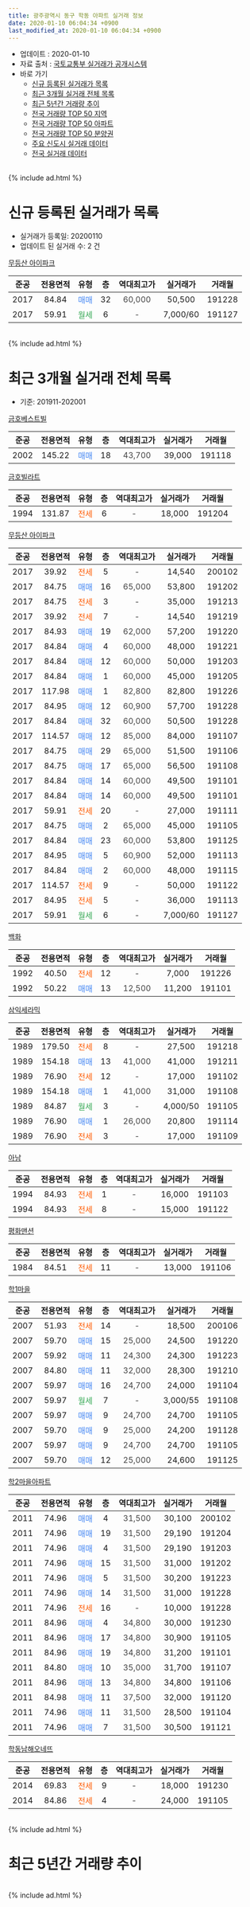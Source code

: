 ```yaml
---
title: 광주광역시 동구 학동 아파트 실거래 정보
date: 2020-01-10 06:04:34 +0900
last_modified_at: 2020-01-10 06:04:34 +0900
---
```


* 업데이트 : 2020-01-10
* 자료 출처 : [국토교통부 실거래가 공개시스템](http://rt.molit.go.kr)
* 바로 가기
    * [신규 등록된 실거래가 목록](#신규-등록된-실거래가-목록)
    * [최근 3개월 실거래 전체 목록](#최근-3개월-실거래-전체-목록)
    * [최근 5년간 거래량 추이](#최근-5년간-거래량-추이)
    * [전국 거래량 TOP 50 지역](https://inasie.github.io/apt-trade-info/최근-3개월-전국에서-가장-거래가-많이-발생한-지역)
    * [전국 거래량 TOP 50 아파트](https://inasie.github.io/apt-trade-info/최근-3개월-전국에서-가장-거래가-많이-발생한-아파트)
    * [전국 거래량 TOP 50 분양권](https://inasie.github.io/apt-trade-info/최근-3개월-전국에서-가장-거래가-많이-발생한-분양권)
    * [주요 신도시 실거래 데이터](https://inasie.github.io/apt-trade-info/주요-신도시)
    * [전국 실거래 데이터](https://inasie.github.io/apt-trade-info/전국)
<br>
{% include ad.html %}
<br>

# 신규 등록된 실거래가 목록
* 실거래가 등록일: 20200110
* 업데이트 된 실거래 수: 2 건


[무등산 아이파크](https://search.naver.com/search.naver?query=%EA%B4%91%EC%A3%BC%EA%B4%91%EC%97%AD%EC%8B%9C+%EB%8F%99%EA%B5%AC+%ED%95%99%EB%8F%99+%EB%AC%B4%EB%93%B1%EC%82%B0+%EC%95%84%EC%9D%B4%ED%8C%8C%ED%81%AC)

|준공|전용면적|유형|층|역대최고가|실거래가|거래월|
|:---:|:---:|:---:|:---:|:---:|:---:|:---:|
|2017|84.84|<span style="color:#4285f3">매매</span>|32|<span style="color:#444444">60,000</span>|50,500|191228|
|2017|59.91|<span style="color:#34a853">월세</span>|6|<span style="color:#444444">-</span>|7,000/60|191127|


<br>
{% include ad.html %}
<br>

# 최근 3개월 실거래 전체 목록
* 기준: 201911-202001


[금호베스트빌](https://search.naver.com/search.naver?query=%EA%B4%91%EC%A3%BC%EA%B4%91%EC%97%AD%EC%8B%9C+%EB%8F%99%EA%B5%AC+%ED%95%99%EB%8F%99+%EA%B8%88%ED%98%B8%EB%B2%A0%EC%8A%A4%ED%8A%B8%EB%B9%8C)

|준공|전용면적|유형|층|역대최고가|실거래가|거래월|
|:---:|:---:|:---:|:---:|:---:|:---:|:---:|
|2002|145.22|<span style="color:#4285f3">매매</span>|18|<span style="color:#444444">43,700</span>|39,000|191118|

[금호빌라트](https://search.naver.com/search.naver?query=%EA%B4%91%EC%A3%BC%EA%B4%91%EC%97%AD%EC%8B%9C+%EB%8F%99%EA%B5%AC+%ED%95%99%EB%8F%99+%EA%B8%88%ED%98%B8%EB%B9%8C%EB%9D%BC%ED%8A%B8)

|준공|전용면적|유형|층|역대최고가|실거래가|거래월|
|:---:|:---:|:---:|:---:|:---:|:---:|:---:|
|1994|131.87|<span style="color:#ff5a00">전세</span>|6|<span style="color:#444444">-</span>|18,000|191204|

[무등산 아이파크](https://search.naver.com/search.naver?query=%EA%B4%91%EC%A3%BC%EA%B4%91%EC%97%AD%EC%8B%9C+%EB%8F%99%EA%B5%AC+%ED%95%99%EB%8F%99+%EB%AC%B4%EB%93%B1%EC%82%B0+%EC%95%84%EC%9D%B4%ED%8C%8C%ED%81%AC)

|준공|전용면적|유형|층|역대최고가|실거래가|거래월|
|:---:|:---:|:---:|:---:|:---:|:---:|:---:|
|2017|39.92|<span style="color:#ff5a00">전세</span>|5|<span style="color:#444444">-</span>|14,540|200102|
|2017|84.75|<span style="color:#4285f3">매매</span>|16|<span style="color:#444444">65,000</span>|53,800|191202|
|2017|84.75|<span style="color:#ff5a00">전세</span>|3|<span style="color:#444444">-</span>|35,000|191213|
|2017|39.92|<span style="color:#ff5a00">전세</span>|7|<span style="color:#444444">-</span>|14,540|191219|
|2017|84.93|<span style="color:#4285f3">매매</span>|19|<span style="color:#444444">62,000</span>|57,200|191220|
|2017|84.84|<span style="color:#4285f3">매매</span>|4|<span style="color:#444444">60,000</span>|48,000|191221|
|2017|84.84|<span style="color:#4285f3">매매</span>|12|<span style="color:#444444">60,000</span>|50,000|191203|
|2017|84.84|<span style="color:#4285f3">매매</span>|1|<span style="color:#444444">60,000</span>|45,000|191205|
|2017|117.98|<span style="color:#4285f3">매매</span>|1|<span style="color:#444444">82,800</span>|82,800|191226|
|2017|84.95|<span style="color:#4285f3">매매</span>|12|<span style="color:#444444">60,900</span>|57,700|191228|
|2017|84.84|<span style="color:#4285f3">매매</span>|32|<span style="color:#444444">60,000</span>|50,500|191228|
|2017|114.57|<span style="color:#4285f3">매매</span>|12|<span style="color:#444444">85,000</span>|84,000|191107|
|2017|84.75|<span style="color:#4285f3">매매</span>|29|<span style="color:#444444">65,000</span>|51,500|191106|
|2017|84.75|<span style="color:#4285f3">매매</span>|17|<span style="color:#444444">65,000</span>|56,500|191108|
|2017|84.84|<span style="color:#4285f3">매매</span>|14|<span style="color:#444444">60,000</span>|49,500|191101|
|2017|84.84|<span style="color:#4285f3">매매</span>|14|<span style="color:#444444">60,000</span>|49,500|191101|
|2017|59.91|<span style="color:#ff5a00">전세</span>|20|<span style="color:#444444">-</span>|27,000|191111|
|2017|84.75|<span style="color:#4285f3">매매</span>|2|<span style="color:#444444">65,000</span>|45,000|191105|
|2017|84.84|<span style="color:#4285f3">매매</span>|23|<span style="color:#444444">60,000</span>|53,800|191125|
|2017|84.95|<span style="color:#4285f3">매매</span>|5|<span style="color:#444444">60,900</span>|52,000|191113|
|2017|84.84|<span style="color:#4285f3">매매</span>|2|<span style="color:#444444">60,000</span>|48,000|191115|
|2017|114.57|<span style="color:#ff5a00">전세</span>|9|<span style="color:#444444">-</span>|50,000|191122|
|2017|84.95|<span style="color:#ff5a00">전세</span>|5|<span style="color:#444444">-</span>|36,000|191113|
|2017|59.91|<span style="color:#34a853">월세</span>|6|<span style="color:#444444">-</span>|7,000/60|191127|

[백화](https://search.naver.com/search.naver?query=%EA%B4%91%EC%A3%BC%EA%B4%91%EC%97%AD%EC%8B%9C+%EB%8F%99%EA%B5%AC+%ED%95%99%EB%8F%99+%EB%B0%B1%ED%99%94)

|준공|전용면적|유형|층|역대최고가|실거래가|거래월|
|:---:|:---:|:---:|:---:|:---:|:---:|:---:|
|1992|40.50|<span style="color:#ff5a00">전세</span>|12|<span style="color:#444444">-</span>|7,000|191226|
|1992|50.22|<span style="color:#4285f3">매매</span>|13|<span style="color:#444444">12,500</span>|11,200|191101|

[삼익세라믹](https://search.naver.com/search.naver?query=%EA%B4%91%EC%A3%BC%EA%B4%91%EC%97%AD%EC%8B%9C+%EB%8F%99%EA%B5%AC+%ED%95%99%EB%8F%99+%EC%82%BC%EC%9D%B5%EC%84%B8%EB%9D%BC%EB%AF%B9)

|준공|전용면적|유형|층|역대최고가|실거래가|거래월|
|:---:|:---:|:---:|:---:|:---:|:---:|:---:|
|1989|179.50|<span style="color:#ff5a00">전세</span>|8|<span style="color:#444444">-</span>|27,500|191218|
|1989|154.18|<span style="color:#4285f3">매매</span>|13|<span style="color:#444444">41,000</span>|41,000|191211|
|1989|76.90|<span style="color:#ff5a00">전세</span>|12|<span style="color:#444444">-</span>|17,000|191102|
|1989|154.18|<span style="color:#4285f3">매매</span>|1|<span style="color:#444444">41,000</span>|31,000|191108|
|1989|84.87|<span style="color:#34a853">월세</span>|3|<span style="color:#444444">-</span>|4,000/50|191105|
|1989|76.90|<span style="color:#4285f3">매매</span>|1|<span style="color:#444444">26,000</span>|20,800|191114|
|1989|76.90|<span style="color:#ff5a00">전세</span>|3|<span style="color:#444444">-</span>|17,000|191109|

[아남](https://search.naver.com/search.naver?query=%EA%B4%91%EC%A3%BC%EA%B4%91%EC%97%AD%EC%8B%9C+%EB%8F%99%EA%B5%AC+%ED%95%99%EB%8F%99+%EC%95%84%EB%82%A8)

|준공|전용면적|유형|층|역대최고가|실거래가|거래월|
|:---:|:---:|:---:|:---:|:---:|:---:|:---:|
|1994|84.93|<span style="color:#ff5a00">전세</span>|1|<span style="color:#444444">-</span>|16,000|191103|
|1994|84.93|<span style="color:#ff5a00">전세</span>|8|<span style="color:#444444">-</span>|15,000|191122|

[평화맨션](https://search.naver.com/search.naver?query=%EA%B4%91%EC%A3%BC%EA%B4%91%EC%97%AD%EC%8B%9C+%EB%8F%99%EA%B5%AC+%ED%95%99%EB%8F%99+%ED%8F%89%ED%99%94%EB%A7%A8%EC%85%98)

|준공|전용면적|유형|층|역대최고가|실거래가|거래월|
|:---:|:---:|:---:|:---:|:---:|:---:|:---:|
|1984|84.51|<span style="color:#ff5a00">전세</span>|11|<span style="color:#444444">-</span>|13,000|191106|

[학1마을](https://search.naver.com/search.naver?query=%EA%B4%91%EC%A3%BC%EA%B4%91%EC%97%AD%EC%8B%9C+%EB%8F%99%EA%B5%AC+%ED%95%99%EB%8F%99+%ED%95%991%EB%A7%88%EC%9D%84)

|준공|전용면적|유형|층|역대최고가|실거래가|거래월|
|:---:|:---:|:---:|:---:|:---:|:---:|:---:|
|2007|51.93|<span style="color:#ff5a00">전세</span>|14|<span style="color:#444444">-</span>|18,500|200106|
|2007|59.70|<span style="color:#4285f3">매매</span>|15|<span style="color:#444444">25,000</span>|24,500|191220|
|2007|59.92|<span style="color:#4285f3">매매</span>|11|<span style="color:#444444">24,300</span>|24,300|191223|
|2007|84.80|<span style="color:#4285f3">매매</span>|11|<span style="color:#444444">32,000</span>|28,300|191210|
|2007|59.97|<span style="color:#4285f3">매매</span>|16|<span style="color:#444444">24,700</span>|24,000|191104|
|2007|59.97|<span style="color:#34a853">월세</span>|7|<span style="color:#444444">-</span>|3,000/55|191108|
|2007|59.97|<span style="color:#4285f3">매매</span>|9|<span style="color:#444444">24,700</span>|24,700|191105|
|2007|59.70|<span style="color:#4285f3">매매</span>|9|<span style="color:#444444">25,000</span>|24,200|191128|
|2007|59.97|<span style="color:#4285f3">매매</span>|9|<span style="color:#444444">24,700</span>|24,700|191105|
|2007|59.70|<span style="color:#4285f3">매매</span>|12|<span style="color:#444444">25,000</span>|24,600|191125|


<script async src="//pagead2.googlesyndication.com/pagead/js/adsbygoogle.js"></script>
<!-- 기본 -->
<ins class="adsbygoogle"
     style="display:block"
     data-ad-client="ca-pub-2446590836940007"
     data-ad-slot="1659523306"
     data-ad-format="auto"
     data-full-width-responsive="true"></ins>
<script>
(adsbygoogle = window.adsbygoogle || []).push({});
</script>


[학2마을아파트](https://search.naver.com/search.naver?query=%EA%B4%91%EC%A3%BC%EA%B4%91%EC%97%AD%EC%8B%9C+%EB%8F%99%EA%B5%AC+%ED%95%99%EB%8F%99+%ED%95%992%EB%A7%88%EC%9D%84%EC%95%84%ED%8C%8C%ED%8A%B8)

|준공|전용면적|유형|층|역대최고가|실거래가|거래월|
|:---:|:---:|:---:|:---:|:---:|:---:|:---:|
|2011|74.96|<span style="color:#4285f3">매매</span>|4|<span style="color:#444444">31,500</span>|30,100|200102|
|2011|74.96|<span style="color:#4285f3">매매</span>|19|<span style="color:#444444">31,500</span>|29,190|191204|
|2011|74.96|<span style="color:#4285f3">매매</span>|4|<span style="color:#444444">31,500</span>|29,190|191203|
|2011|74.96|<span style="color:#4285f3">매매</span>|15|<span style="color:#444444">31,500</span>|31,000|191202|
|2011|74.96|<span style="color:#4285f3">매매</span>|5|<span style="color:#444444">31,500</span>|30,200|191223|
|2011|74.96|<span style="color:#4285f3">매매</span>|14|<span style="color:#444444">31,500</span>|31,000|191228|
|2011|74.96|<span style="color:#ff5a00">전세</span>|16|<span style="color:#444444">-</span>|10,000|191228|
|2011|84.96|<span style="color:#4285f3">매매</span>|4|<span style="color:#444444">34,800</span>|30,000|191230|
|2011|84.96|<span style="color:#4285f3">매매</span>|17|<span style="color:#444444">34,800</span>|30,900|191105|
|2011|84.96|<span style="color:#4285f3">매매</span>|19|<span style="color:#444444">34,800</span>|31,200|191101|
|2011|84.80|<span style="color:#4285f3">매매</span>|10|<span style="color:#444444">35,000</span>|31,700|191107|
|2011|84.96|<span style="color:#4285f3">매매</span>|13|<span style="color:#444444">34,800</span>|34,800|191106|
|2011|84.98|<span style="color:#4285f3">매매</span>|11|<span style="color:#444444">37,500</span>|32,000|191120|
|2011|74.96|<span style="color:#4285f3">매매</span>|11|<span style="color:#444444">31,500</span>|28,500|191104|
|2011|74.96|<span style="color:#4285f3">매매</span>|7|<span style="color:#444444">31,500</span>|30,500|191121|

[학동남해오네뜨](https://search.naver.com/search.naver?query=%EA%B4%91%EC%A3%BC%EA%B4%91%EC%97%AD%EC%8B%9C+%EB%8F%99%EA%B5%AC+%ED%95%99%EB%8F%99+%ED%95%99%EB%8F%99%EB%82%A8%ED%95%B4%EC%98%A4%EB%84%A4%EB%9C%A8)

|준공|전용면적|유형|층|역대최고가|실거래가|거래월|
|:---:|:---:|:---:|:---:|:---:|:---:|:---:|
|2014|69.83|<span style="color:#ff5a00">전세</span>|9|<span style="color:#444444">-</span>|18,000|191230|
|2014|84.86|<span style="color:#ff5a00">전세</span>|4|<span style="color:#444444">-</span>|24,000|191105|


<br>
{% include ad.html %}
<br>

# 최근 5년간 거래량 추이


<div style="width:100%;">
    <canvas id="deal_progress" height="200"></canvas>
</div>

<script>
new Chart(document.getElementById("deal_progress"), {
    type: 'line',
    data: {
        labels: ['201501','201502','201503','201504','201505','201506','201507','201508','201509','201510','201511','201512','201601','201602','201603','201604','201605','201606','201607','201608','201609','201610','201611','201612','201701','201702','201703','201704','201705','201706','201707','201708','201709','201710','201711','201712','201801','201802','201803','201804','201805','201806','201807','201808','201809','201810','201811','201812','201901','201902','201903','201904','201905','201906','201907','201908','201909','201910','201911','201912','202001'],
        datasets: [{
            label: '매매',
            pointRadius: 1,
            data: [26, 17, 38, 17, 11, 16, 16, 10, 10, 26, 18, 9, 7, 12, 26, 14, 15, 17, 7, 13, 16, 21, 16, 17, 10, 24, 16, 17, 24, 22, 19, 17, 18, 15, 17, 11, 14, 18, 28, 17, 19, 30, 21, 28, 33, 33, 21, 14, 16, 13, 15, 16, 21, 25, 13, 29, 18, 23, 25, 18, 1],
            borderColor: "rgba(255, 201, 14, 1)",
            backgroundColor: "rgba(255, 201, 14, 0.5)",
            fill: false,
            lineTension: 0
        },{
            label: '전월세',
            pointRadius: 1,
            data: [10, 4, 13, 3, 3, 8, 4, 3, 2, 8, 6, 7, 10, 12, 7, 8, 5, 6, 6, 5, 4, 8, 18, 13, 47, 83, 53, 35, 29, 23, 10, 10, 6, 4, 4, 15, 10, 10, 8, 5, 5, 6, 13, 10, 10, 10, 16, 24, 52, 40, 37, 27, 22, 22, 21, 15, 12, 21, 12, 7, 2],
            borderColor: "rgba(0, 141, 185, 1)",
            backgroundColor: "rgba(0, 141, 185, 0.5)",
            fill: false,
            lineTension: 0
        }
        ]
    },
    options: {
        responsive: true,
        title: {
            display: false
        },
        tooltips: {
            mode: 'index',
            intersect: false
        },
        hover: {
            mode: 'nearest',
            intersect: true
        },
        scales: {
            xAxes: [{
                display: true,
                scaleLabel: {
                    display: true,
                    labelString: '년/월'
                }
            }],
            yAxes: [{
                display: true,
                ticks: {
                    suggestedMin: 0,
                },
                scaleLabel: {
                    display: true,
                    labelString: '실거래 수'
                }
            }]
        }
    }
});

</script>


<br>
{% include ad.html %}
<br>

